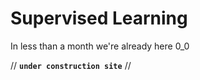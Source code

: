 # Supervised Learning

In less than a month we're already here 0_0

// **`under construction site`** //